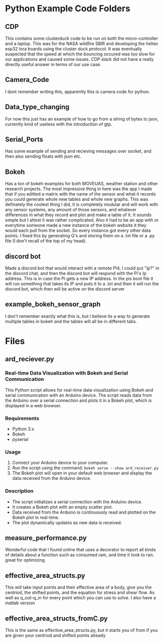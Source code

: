 # Python Example Code Folders #


## CDP ##
This contains some clusterduck code to be run on both the micro-controller and a laptop. This was for the NASA wildfire SBIR and developing the heltec esp32 lora boards using the cluster duck protocol.
It was eventually suspected that the speed at which the bouncing occured was too slow for our applications and caused some issues. CDP slack did not have a really directly useful answer in terms of our use case.

## Camera_Code ##
I dont remember writing this, apparently this is camera code for python.

## Data_type_changing ##
For now this just has an example of how to go from a string of bytes to json, currently kind of useless with the introduction of gtp.

## Serial_Ports ##
Has some example of sending and recieving messages over socket, and then also sending floats with json etc.

## Bokeh ##
Has a ton of bokeh examples for both MOVEUAS, weather station and other research projects. The most impressive thing in here was the app I made that if you editted a matrix with the name of the sensor and what it records you could
generate whole new tables and whole new graphs. This was definately the coolest thing I did, it is completely modular and will work with any sensor systems, any amount of those sensors, and whatever differences in what they record 
and plot and make a table of it. It sounds simple but I attest it was rather complicated. Also it had to be an app with or everytime someone made a new instance of the bokeh website it they would each pull from the socket.
So every instance got every other data points. I fixed this by generating Q's and storing them on a .txt file or a .py file (I don't recall of the top of my head).

## discord bot ##
Made a discord bot that would interact with a remote PI4, I could put  "ip?" in the discord chat, and then the discord bot will respond with the Pi's Ip address. This is in case the Pi gets a new IP address. In the pis boot file it will
run something that takes its IP and puts it to a .txt and then it will run the discord bot, which then will be active on the discord server

## example_bokeh_sensor_graph ##
I don't remember exactly what this is, but I believe its a way to generate multiple tables in bokeh and the tables will all be in different tabs.

# Files #

## ard_reciever.py ##
### Real-time Data Visualization with Bokeh and Serial Communication ###

This Python script allows for real-time data visualization using Bokeh and serial communication with an Arduino device. The script reads data from the Arduino over a serial connection and plots it in a Bokeh plot, which is displayed in a web browser.

### Requirements
- Python 3.x
- Bokeh
- pyserial

### Usage
1. Connect your Arduino device to your computer.
2. Run the script using the command:
```bokeh serve --show ard_receiver.py ```
3. The Bokeh plot will open in your default web browser and display the data received from the Arduino device.

### Description
- The script initializes a serial connection with the Arduino device.
- It creates a Bokeh plot with an empty scatter plot.
- Data received from the Arduino is continuously read and plotted on the Bokeh plot in real-time.
- The plot dynamically updates as new data is received.


## measure_performance.py ##
Wonderful code that I found online that uses a decorator to report all kinds of details about a function such as consumed ram, and time it took to ran. great for optimizing

## effective_area_structs.py ##
This will take input points and their effective area of a body, give you the centriod, the shifted points, and the equation for stress and shear flow. As well as q_out-q_in for every point which you can use to solve. I also have a matlab version

## effective_area_structs_fromC.py ##
This is the same as effective_area_structs.py, but it starts you of from if you are given your centriod and shifted points already

